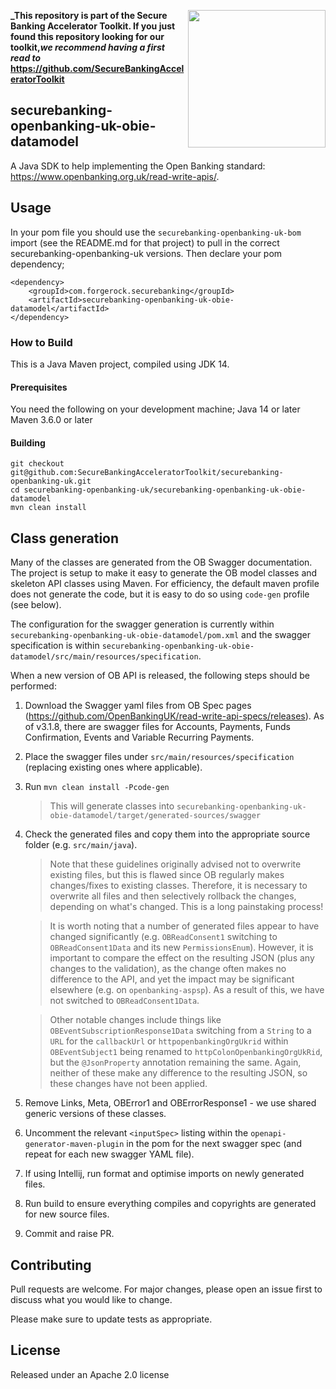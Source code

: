 [<img src="https://raw.githubusercontent.com/ForgeRock/forgerock-logo-dev/master/Logo-fr-dev.png" align="right" width="220px"/>](https://developer.forgerock.com/)

**_This repository is part of the Secure Banking Accelerator Toolkit. If you just found this repository looking for our 
toolkit,_we recommend having a first read to_ https://github.com/SecureBankingAcceleratorToolkit**

## securebanking-openbanking-uk-obie-datamodel

A Java SDK to help implementing the Open Banking standard: https://www.openbanking.org.uk/read-write-apis/.

## Usage

In your pom file you should use the `securebanking-openbanking-uk-bom` import (see the README.md for that project) to pull in the correct securebanking-openbanking-uk versions. Then declare your pom dependency;

```
<dependency>
    <groupId>com.forgerock.securebanking</groupId>
    <artifactId>securebanking-openbanking-uk-obie-datamodel</artifactId>
</dependency>

```

### How to Build

This is a Java Maven project, compiled using JDK 14. 

#### Prerequisites

You need the following on your development machine;
Java 14 or later
Maven 3.6.0 or later

#### Building

```
git checkout git@github.com:SecureBankingAcceleratorToolkit/securebanking-openbanking-uk.git
cd securebanking-openbanking-uk/securebanking-openbanking-uk-obie-datamodel
mvn clean install
```

## Class generation
Many of the classes are generated from the OB Swagger documentation. The project is setup to make it easy to generate
the  OB model classes and skeleton API classes using Maven. For efficiency, the default maven profile does not generate
the code, but it is easy to do so using `code-gen` profile (see below).

The configuration for the swagger generation is currently within `securebanking-openbanking-uk-obie-datamodel/pom.xml` 
and the swagger specification is within `securebanking-openbanking-uk-obie-datamodel/src/main/resources/specification`.

When a new version of OB API is released, the following steps should be performed:
 1. Download the Swagger yaml files from OB Spec pages (https://github.com/OpenBankingUK/read-write-api-specs/releases).
    As of v3.1.8, there are swagger files for Accounts, Payments, Funds Confirmation, Events and Variable Recurring Payments.
 1. Place the swagger files under `src/main/resources/specification` (replacing existing ones where applicable).
 1. Run ```mvn clean install -Pcode-gen```
    > This will generate classes into `securebanking-openbanking-uk-obie-datamodel/target/generated-sources/swagger`
 1. Check the generated files and copy them into the appropriate source folder (e.g. `src/main/java`).

    > Note that these guidelines originally advised not to overwrite existing files, but this is flawed since OB regularly
    makes changes/fixes to existing classes. Therefore, it is necessary to overwrite all files and then selectively rollback
    the changes, depending on what's changed. This is a long painstaking process!

    > It is worth noting that a number of generated files appear to have changed significantly (e.g. `OBReadConsent1`
    switching to `OBReadConsent1Data` and its new `PermissionsEnum`). However, it is important to compare the effect on
    the resulting JSON (plus any changes to the validation), as the change often makes no difference to the API, and yet
    the impact may be significant elsewhere (e.g. on `openbanking-aspsp`). As a result of this, we have  not switched
    to `OBReadConsent1Data`.
    
    > Other notable changes include things like `OBEventSubscriptionResponse1Data` switching from a `String` to a `URL`
    for the `callbackUrl` or `httpopenbankingOrgUkrid` within `OBEventSubject1` being renamed to
    `httpColonOpenbankingOrgUkRid`, but the `@JsonProperty` annotation remaining the same. Again, neither of these make
    any difference to the resulting JSON, so these changes have not been applied.

 1. Remove Links, Meta, OBError1 and OBErrorResponse1 - we use shared generic versions of these classes.
 1. Uncomment the relevant `<inputSpec>` listing within the `openapi-generator-maven-plugin` in the pom for the next
 swagger spec (and repeat for each new swagger YAML file).
 1. If using Intellij, run format and optimise imports on newly generated files.
 1. Run build to ensure everything compiles and copyrights are generated for new source files.
 1. Commit and raise PR.

## Contributing

Pull requests are welcome. For major changes, please open an issue first to discuss what you would like to change.

Please make sure to update tests as appropriate.

## License 

Released under an Apache 2.0 license